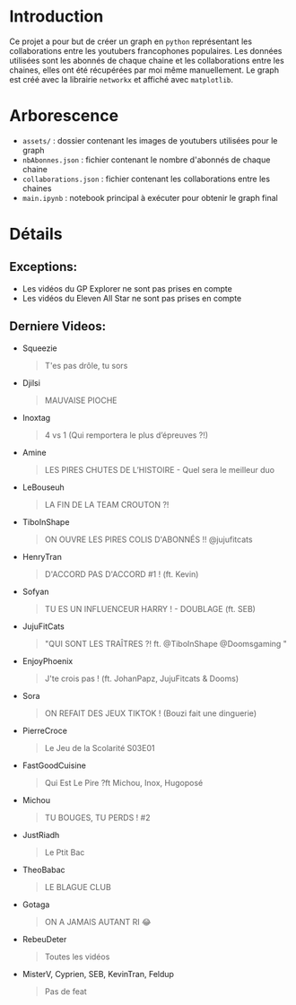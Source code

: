 # Introduction

Ce projet a pour but de créer un graph en `python` représentant les collaborations entre les youtubers francophones populaires. Les données utilisées sont les abonnés de chaque chaine et les collaborations entre les chaines, elles ont été récupérées par moi même manuellement.
Le graph est créé avec la librairie `networkx` et affiché avec `matplotlib`.

# Arborescence

- `assets/` : dossier contenant les images de youtubers utilisées pour le graph
- `nbAbonnes.json` : fichier contenant le nombre d'abonnés de chaque chaine
- `collaborations.json` : fichier contenant les collaborations entre les chaines
- `main.ipynb` : notebook principal à exécuter pour obtenir le graph final

# Détails

## Exceptions:

- Les vidéos du GP Explorer ne sont pas prises en compte
- Les vidéos du Eleven All Star ne sont pas prises en compte

## Derniere Videos:

- Squeezie
  > T'es pas drôle, tu sors
- Djilsi
  > MAUVAISE PIOCHE
- Inoxtag
  > 4 vs 1 (Qui remportera le plus d’épreuves ?!)
- Amine
  > LES PIRES CHUTES DE L’HISTOIRE - Quel sera le meilleur duo
- LeBouseuh
  > LA FIN DE LA TEAM CROUTON ?!
- TiboInShape
  > ON OUVRE LES PIRES COLIS D'ABONNÉS !! @jujufitcats
- HenryTran
  > D'ACCORD PAS D'ACCORD #1 ! (ft. Kevin)
- Sofyan
  > TU ES UN INFLUENCEUR HARRY ! - DOUBLAGE (ft. SEB)
- JujuFitCats
  > "QUI SONT LES TRAÎTRES ?! ft. @TiboInShape @Doomsgaming "
- EnjoyPhoenix
  > J'te crois pas ! (ft. JohanPapz, JujuFitcats & Dooms)
- Sora
  > ON REFAIT DES JEUX TIKTOK ! (Bouzi fait une dinguerie)
- PierreCroce
  > Le Jeu de la Scolarité S03E01
- FastGoodCuisine
  > Qui Est Le Pire ?ft Michou, Inox, Hugoposé
- Michou
  > TU BOUGES, TU PERDS ! #2
- JustRiadh
  > Le Ptit Bac
- TheoBabac
  > LE BLAGUE CLUB
- Gotaga
  > ON A JAMAIS AUTANT RI 😂
- RebeuDeter
  > Toutes les vidéos
- MisterV, Cyprien, SEB, KevinTran, Feldup
  > Pas de feat
